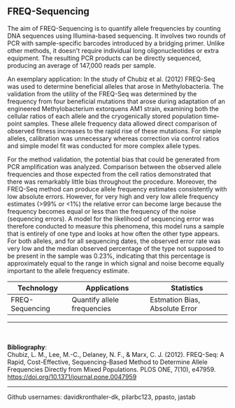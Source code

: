 ## FREQ-Sequencing

The aim of FREQ-Sequencing is to quantify allele frequencies by counting DNA sequences using Illumina-based sequencing. It involves two rounds of PCR with sample-specific barcodes introduced by a bridging primer. Unlike other methods, it doesn't require individual long oligonucleotides or extra equipment. The resulting PCR products can be directly sequenced, producing an average of 147,000 reads per sample.          

An exemplary application: In the study of Chubiz et al. (2012) FREQ-Seq was used to determine beneficial alleles that arose in Methylobacteria. The validation from the utility of the FREQ-Seq was determined by the frequency from four beneficial mutations that arose during adaptation of an engineered Methylobacterium extorquens AM1 strain, examining  both the cellular ratios of each allele and the cryogenically stored population time-point samples. These allele frequency data allowed direct comparison of observed fitness increases to the rapid rise of these mutations. For simple alleles, calibration was unnecessary whereas correction via control ratios and simple model fit was conducted for more complex  allele types.

For the method validation, the potential bias that could be generated from PCR amplification was analyzed. Comparison between the observed allele frequencies and those expected  from the cell ratios demonstrated that there was  remarkably little bias throughout the procedure. Moreover, the FREQ-Seq method can produce allele frequency estimates consistently with low absolute errors. However, for very high and  very low allele frequency estimates (>99% or <1%) the relative error can become large because the frequency becomes equal or less than the frequency of the noise (sequencing errors). A model for the likelihood of sequencing error was therefore conducted to measure this phenomena, this model runs a sample that is entirely of one type and looks at how often the other type appears. For both alleles, and for all  sequencing dates, the observed error rate was very low and the median observed percentage of  the type not supposed to be present in the sample was 0.23%, indicating that this percentage is approximately equal to the range  in which signal and noise  become equally important to the allele frequency estimate. 

| Technology         | Applications     | Statistics |
|--------------|-----------|------------|
| FREQ-Sequencing  | Quantify allele frequencies | Estmation Bias, Absolute Error |
________

\
\
**Bibliography**:\
Chubiz, L. M., Lee, M.-C., Delaney, N. F., & Marx, C. J. (2012). FREQ-Seq: A Rapid, Cost-Effective, Sequencing-Based Method to Determine Allele Frequencies Directly from Mixed Populations. PLOS ONE, 7(10), e47959. https://doi.org/10.1371/journal.pone.0047959



_________________________
Github usernames: davidkronthaler-dk, pilarbc123, ppasto, jastab
